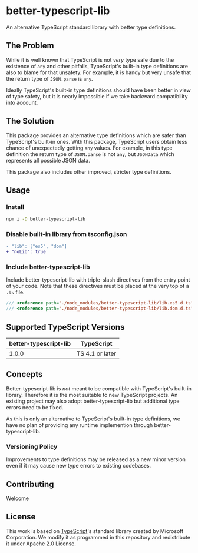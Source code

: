 # better-typescript-lib

An alternative TypeScript standard library with better type definitions.

## The Problem

While it is well known that TypeScript is not _very_ type safe due to the existence of `any` and other pitfalls, TypeScript's built-in type definitions are also to blame for that unsafety. For example, it is handy but very unsafe that the return type of `JSON.parse` is `any`.

Ideally TypeScript's built-in type definitions should have been better in view of type safety, but it is nearly impossible if we take backward compatibility into account.

## The Solution

This package provides an alternative type definitions which are safer than TypeScript's built-in ones. With this package, TypeScript users obtain less chance of unexpectedly getting `any` values. For example, in this type definition the return type of `JSON.parse` is not `any`, but `JSONData` which represents all possible JSON data.

This package also includes other improved, stricter type definitions.

## Usage

### Install

```sh
npm i -D better-typescript-lib
```

### Disable built-in library from tsconfig.json

```diff
- "lib": ["es5", "dom"]
+ "noLib": true
```

### Include better-typescript-lib

Include better-typescript-lib with triple-slash directives from the entry point of your code. Note that these directives must be placed at the very top of a `.ts` file.

```ts
/// <reference path="./node_modules/better-typescript-lib/lib.es5.d.ts" />
/// <reference path="./node_modules/better-typescript-lib/lib.dom.d.ts" />
```

## Supported TypeScript Versions

| better-typescript-lib | TypeScript      |
| --------------------- | --------------- |
| 1.0.0                 | TS 4.1 or later |

## Concepts

Better-typescript-lib is _not_ meant to be compatible with TypeScript's built-in library. Therefore it is the most suitable to new TypeScript projects. An existing project may also adopt better-typescript-lib but additional type errors need to be fixed.

As this is only an alternative to TypeScript's built-in type definitions, we have no plan of providing any runtime implemention through better-typescript-lib.

### Versioning Policy

Improvements to type definitions may be released as a new minor version even if it may cause new type errors to existing codebases.

## Contributing

Welcome

## License

This work is based on [TypeScript](https://github.com/microsoft/TypeScript)'s standard library created by Microsoft Corporation. We modify it as programmed in this repository and redistribute it under Apache 2.0 License.
